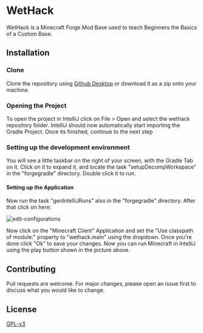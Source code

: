 # WetHack

WetHack is a Minecraft Forge Mod Base used to teach Beginners the Basics of a Custom Base.

## Installation

### Clone

Clone the repository using [Github Desktop](https://desktop.github.com/) or download it as a zip onto your machine.

### Opening the Project

To open the project in IntelliJ click on File > Open and select the wethack repository folder.
IntelliJ should now automatically start importing the Gradle Project. Once its finished, continue to the next step

### Setting up the development environment

You will see a little taskbar on the right of your screen, with the Gradle Tab on it. Click on it to expand it, and locate the task "setupDecompWorkspace" in the "forgegradle" directory. Double click it to run.

#### Setting up the Application

Now run the task "genIntelliJRuns" also in the "forgegradle" directory. After that click on here:

![edit-configurations](https://i.konasclient.com/kbqylui1.png)

Now click on the "Minecraft Client" Application and set the "Use classpath of module:" property to "wethack.main" using the dropdown. Once you're done click "Ok" to save your changes. Now you can run Minecraft in IntelliJ using the play button shown in the picture above.


## Contributing
Pull requests are welcome. For major changes, please open an issue first to discuss what you would like to change.

## License
[GPL-v3](https://www.gnu.org/licenses/gpl-3.0.en.html)
